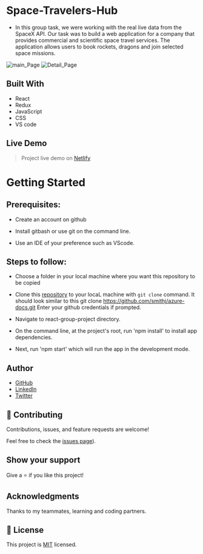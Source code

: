 # Space-Travelers-Hub
- In this group task, we were working with the real live data from the SpaceX API. Our task was to build a web application for a company that provides commercial and scientific space travel services. The application allows users to book rockets, dragons and join selected space missions.

![main_Page](https://github.com/zemola/metrics-webapp/blob/feature/basic-structure/src/images/main.png)
![Detail_Page](https://github.com/zemola/metrics-webapp/blob/feature/basic-structure/src/images/detail.png)

## Built With

- React
- Redux
- JavaScript
- CSS
- VS code

## Live Demo

> Project live demo on [Netlify](https://coviid-webapp.netlify.app/)


# Getting Started
## Prerequisites:


- Create an account on github

- Install gitbash or use git on the command line.

- Use an IDE of your preference such as VScode.

## Steps to follow:

- Choose a folder in your local machine where you want this repository to be copied

- Clone this [repository](https://github.com/zemola/metrics-webapp.git) to your locaL machine with `git clone` command.
It should look similar to this git clone https://github.com/smithj/azure-docs.git Enter your github credentials if prompted.

- Navigate to react-group-project directory.

- On the command line, at the project's root, run 'npm install' to install app dependencies.

- Next, run 'npm start' which will run the app in the development mode.


## Author


- [GitHub](https://github.com/zemola)
- [LinkedIn](https://www.linkedin.com/in/olatunjiazeem/)
- [Twitter](https://twitter.com/zemolat)

## 🤝 Contributing

Contributions, issues, and feature requests are welcome!

Feel free to check the [issues page](https://github.com/zemola/metrics-webapp/issues)).

## Show your support

Give a ⭐️ if you like this project!

## Acknowledgments
Thanks to my teammates, learning and coding partners.

## 📝 License

This project is [MIT](./MIT.md) licensed.
